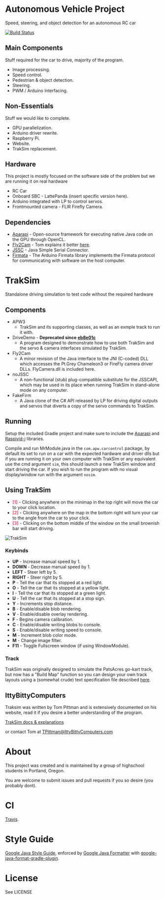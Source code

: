 # Autonomous Vehicle Project
Speed, steering, and object detection for an autonomous RC car

[![Build Status](https://travis-ci.org/AutonomousCarProject/CarControl.svg?branch=master)](https://travis-ci.org/AutonomousCarProject/CarControl)

## Main Components

Stuff required for the car to drive, majority of the program.

* Image processing.
* Speed control.
* Pedestrian & object detection.
* Steering.
* PWM / Arduino Interfacing.

## Non-Essentials

Stuff we would like to complete.    

* GPU parallelization.
* Arduino driver rewrite.
* Raspberry Pi.
* Website.
* TrakSim replacement.

## Hardware
This project is mostly focused on the software side of the problem but we are running it on real hardware

* RC Car
* Onboard SBC - LattePanda (insert specific version here).
* Arduino integrated with LP to control servos.
* Frontmounted camera - FLIR Firefly Camera.

## Dependencies

* [Aparapi](http://aparapi.com/) - Open-source framework for executing native Java code on the GPU through OpenCL.
* [Fly2Cam](http://www.ittybittycomputers.com/APW2/TrackSim/Fly2cam.htm) - Tom explains it better [here](http://www.ittybittycomputers.com/APW2/TrackSim/Fly2cam.htm).
* [JSSC](https://code.google.com/archive/p/java-simple-serial-connector/) - Java Simple Serial Connector.
* [Firmata](https://www.arduino.cc/en/Reference/Firmata) - The Arduino Firmata library implements the Firmata protocol for communicating with software on the host computer.


# TrakSim
Standalone driving simulation to test code without the required hardware

## Components

* APW3
    * TrakSim and its supporting classes, as well as an exmple track to run it with.
* DriveDemo - **Deprecated since** [**eb8e01c**](https://github.com/AutonomousCarProject/CarControl/commit/eb8e01cc2d91feb26ebcebe2d798e27c0678d200)
    * A program designed to demonstrate how to use both TrakSim and the servo & camera interfaces simulated by TrakSim.
* Fly2Cam
    * A minor revision of the Java interface to the JNI (C-coded) DLL which accesses the Pt.Grey Chameleon3 or FireFly camera driver DLLs. FlyCamera.dll is included here.
* noJSSC
    * A non-functional (stub) plug-compatible substitute for the JSSCAPI, which may be used in its place when running TrakSim in stand-alone mode on any computer.
* FakeFirm
    * A Java clone of the C# API released by LP for driving digital outputs and servos that diverts a copy of the servo commands to TrakSim.


## Running
Setup the included Gradle project and make sure to include the [Aparapi](http://aparapi.com/) and [Raspivid-j](https://github.com/AutonomousCarProject/CarControl/commit/eb8e01cc2d91feb26ebcebe2d798e27c0678d200) libraries.

Compile and run MrModule.java in the `com.apw.carcontrol` package, by default its set to run on a car with the expected hardware and driver dlls but if
you are running it on your own computer with TrakSim or any equivalent use the cmd argument `sim`, this should launch a new TrakSim window and start driving the car.
If you wish to run the program with no visual display/window run with the argument `nosim`.

## Using TrakSim

* <span style="color:#FF4F69">**[1]**</span> - Clicking anywhere on the minimap in the top right will move the car to your click location.
* <span style="color:#FF4F69">**[2]**</span> - Clicking anywhere on the map in the bottom right will turn your car to the angle from the car to your click.
* <span style="color:#FF4F69">**[3]**</span> - Clicking on the bottom middle of the window on the small brownish bar will start driving.

![TrakSim](https://user-images.githubusercontent.com/3460531/43101980-af2225f8-8e7e-11e8-96f1-87fb08727a8e.png)

### Keybinds
* **UP** - Increase manual speed by 1.
* **DOWN** - Decrease manual speed by 1.
* **LEFT** - Steer left by 5.
* **RIGHT** - Steer right by 5.
* **P** - Tell the car that its stopped at a red light.
* **O** - Tell the car that its stopped at a yellow light.
* **I** - Tell the car that its stopped at a green light.
* **U** - Tell the car that its stopped at a stop sign.
* **Y** - Increments stop distance.
* **B** - Enable/disable blob rendering.
* **V** - Enable/disable overlay rendering.
* **F** - Begins camera calibration.
* **C** - Enable/disable writing blobs to console.
* **S** - Enable/disable writing speed to console.
* **M** - Increment blob color mode.
* **M** - Change image filter.
* **F11** - Toggle Fullscreen window (if using WindowModule).

### Track

TrakSim was originally designed to simulate the PatsAcres go-kart track, but now has a "Build Map" function so you can design your own track layouts using a (somewhat crude) text specification file described [here](http://www.ittybittycomputers.com/APW2/TrackSim/BuildMap.htm).

## IttyBittyComputers

Traksim was written by Tom Pittman and is extensively documented on his website, read it if you desire a better understanding of the program.

[TrakSim docs & explanations](http://www.ittybittycomputers.com/APW2/TrackSim/)

or contact Tom at TPittman@IttyBittyComputers.com

# About

This project was created and is maintained by a group of highschool students in Portland, Oregon.

You are welcome to submit issues and pull requests if you so desire (you probably dont).

# CI

[Travis](https://travis-ci.org).

# Style Guide

[Google Java Style Guide](https://google.github.io/styleguide/javaguide.html), enforced by [Google Java Formatter](https://github.com/google/google-java-format) with [google-java-format-gradle-plugin](https://github.com/sherter/google-java-format-gradle-plugin).

# License
See LICENSE
